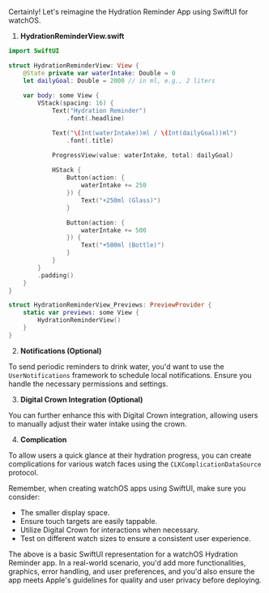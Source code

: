 Certainly! Let's reimagine the Hydration Reminder App using SwiftUI for watchOS.

1. **HydrationReminderView.swift**

```swift
import SwiftUI

struct HydrationReminderView: View {
    @State private var waterIntake: Double = 0
    let dailyGoal: Double = 2000 // in ml, e.g., 2 liters
    
    var body: some View {
        VStack(spacing: 16) {
            Text("Hydration Reminder")
                .font(.headline)

            Text("\(Int(waterIntake))ml / \(Int(dailyGoal))ml")
                .font(.title)

            ProgressView(value: waterIntake, total: dailyGoal)
            
            HStack {
                Button(action: {
                    waterIntake += 250
                }) {
                    Text("+250ml (Glass)")
                }

                Button(action: {
                    waterIntake += 500
                }) {
                    Text("+500ml (Bottle)")
                }
            }
        }
        .padding()
    }
}

struct HydrationReminderView_Previews: PreviewProvider {
    static var previews: some View {
        HydrationReminderView()
    }
}
```

2. **Notifications (Optional)**

To send periodic reminders to drink water, you'd want to use the `UserNotifications` framework to schedule local notifications. Ensure you handle the necessary permissions and settings.

3. **Digital Crown Integration (Optional)**

You can further enhance this with Digital Crown integration, allowing users to manually adjust their water intake using the crown.

4. **Complication**

To allow users a quick glance at their hydration progress, you can create complications for various watch faces using the `CLKComplicationDataSource` protocol.

Remember, when creating watchOS apps using SwiftUI, make sure you consider:

- The smaller display space.
- Ensure touch targets are easily tappable.
- Utilize Digital Crown for interactions when necessary.
- Test on different watch sizes to ensure a consistent user experience.

The above is a basic SwiftUI representation for a watchOS Hydration Reminder app. In a real-world scenario, you'd add more functionalities, graphics, error handling, and user preferences, and you'd also ensure the app meets Apple's guidelines for quality and user privacy before deploying.
